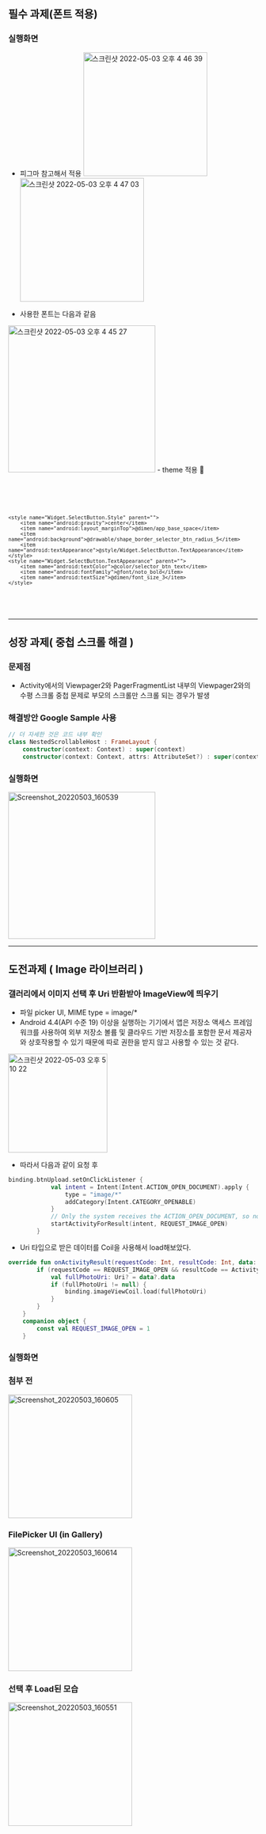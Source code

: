 ## 필수 과제(폰트 적용)

### 실행화면 
- 피그마 참고해서 적용
<img width="250" alt="스크린샷 2022-05-03 오후 4 46 39" src="https://user-images.githubusercontent.com/15981307/166419601-450091ee-1196-487f-975a-526050a7297c.png"><img width="250" alt="스크린샷 2022-05-03 오후 4 47 03" src="https://user-images.githubusercontent.com/15981307/166419642-9c1de7d5-f5bd-4371-8820-a48e9cb63ce6.png">

- 사용한 폰트는 다음과 같음
<img width="297" alt="스크린샷 2022-05-03 오후 4 45 27" src="https://user-images.githubusercontent.com/15981307/166419451-197b95d3-1c6b-4f67-a40f-cf38876951f1.png">
- theme 적용
<pre>
<code>
<style name="Widget.SignButton.Style" parent="">
        <item name="android:background">@drawable/shape_bordor_radius_5</item>
        <item name="android:textAppearance">@style/Widget.SignButton.TextAppearance</item>
    </style>
    <style name="Widget.SignButton.TextAppearance" parent="">
        <item name="android:textColor">@color/white</item>
        <item name="android:fontFamily">@font/noto_bold</item>
        <item name="android:textSize">@dimen/font_size_3</item>
    </style>

    <style name="Widget.SelectButton.Style" parent="">
        <item name="android:gravity">center</item>
        <item name="android:layout_marginTop">@dimen/app_base_space</item>
        <item name="android:background">@drawable/shape_border_selector_btn_radius_5</item>
        <item name="android:textAppearance">@style/Widget.SelectButton.TextAppearance</item>
    </style>
    <style name="Widget.SelectButton.TextAppearance" parent="">
        <item name="android:textColor">@color/selector_btn_text</item>
        <item name="android:fontFamily">@font/noto_bold</item>
        <item name="android:textSize">@dimen/font_size_3</item>
    </style>
</pre>
</code>

---
## 성장 과제( 중첩 스크롤 해결 )
### 문제점
- Activity에서의 Viewpager2와 PagerFragmentList 내부의 Viewpager2와의 수평 스크롤 중첩 문제로 부모의 스크롤만 스크롤 되는 경우가 발생

### 해결방안 Google Sample 사용
```kotlin
// 더 자세한 것은 코드 내부 확인
class NestedScrollableHost : FrameLayout {
    constructor(context: Context) : super(context)
    constructor(context: Context, attrs: AttributeSet?) : super(context, attrs)
```
### 실행화면
<img width="297" alt="Screenshot_20220503_160539" src="https://user-images.githubusercontent.com/15981307/166419928-d553e1ea-2c7f-434a-8501-b964f60a42d4.png">

---

## 도전과제 ( Image 라이브러리 )
### 갤러리에서 이미지 선택 후 Uri 반환받아 ImageView에 띄우기
- 파일 picker UI, MIME type = image/*
- Android 4.4(API 수준 19) 이상을 실행하는 기기에서 앱은 저장소 액세스 프레임워크를 사용하여 외부 저장소 볼륨 및 클라우드 기반 저장소를 포함한 문서 제공자와 상호작용할 수 있기 때문에 따로 권한을 받지 않고 사용할 수 있는 것 같다.
<img width="200" alt="스크린샷 2022-05-03 오후 5 10 22" src="https://user-images.githubusercontent.com/15981307/166422149-5bf6c33f-c1a5-452a-beec-89e060533ae6.png">

- 따라서 다음과 같이 요청 후
```kotlin
binding.btnUpload.setOnClickListener {
            val intent = Intent(Intent.ACTION_OPEN_DOCUMENT).apply {
                type = "image/*"
                addCategory(Intent.CATEGORY_OPENABLE)
            }
            // Only the system receives the ACTION_OPEN_DOCUMENT, so no need to test.
            startActivityForResult(intent, REQUEST_IMAGE_OPEN)
        }
```
- Uri 타입으로 받은 데이터를 Coil을 사용해서 load해보았다.
```kotlin
override fun onActivityResult(requestCode: Int, resultCode: Int, data: Intent?) {
        if (requestCode == REQUEST_IMAGE_OPEN && resultCode == Activity.RESULT_OK) {
            val fullPhotoUri: Uri? = data?.data
            if (fullPhotoUri != null) {
                binding.imageViewCoil.load(fullPhotoUri)
            }
        }
    }
    companion object {
        const val REQUEST_IMAGE_OPEN = 1
    }
```


### 실행화면

### 첨부 전
<img width="250" alt="Screenshot_20220503_160605" src="https://user-images.githubusercontent.com/15981307/166419989-f58f972d-12fe-42b9-99cf-91e3365804ef.png">

### FilePicker UI (in Gallery)

<img width="250" alt="Screenshot_20220503_160614" src="https://user-images.githubusercontent.com/15981307/166420006-fd58c34a-ff3e-4872-a957-0e6d0a2aae0a.png">

### 선택 후 Load된 모습

<img width="250" alt="Screenshot_20220503_160551" src="https://user-images.githubusercontent.com/15981307/166419994-3cc3cecc-4b2a-4092-9ec4-5908533ef4fa.png">

